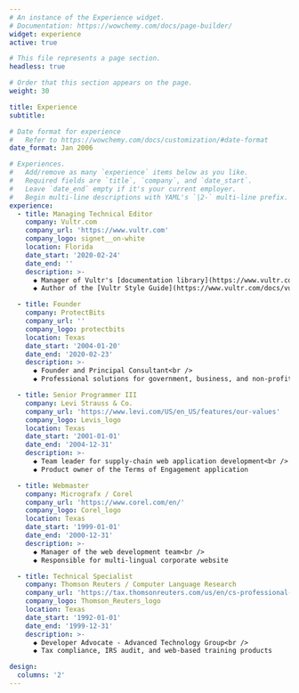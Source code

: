 ```yaml
---
# An instance of the Experience widget.
# Documentation: https://wowchemy.com/docs/page-builder/
widget: experience
active: true

# This file represents a page section.
headless: true

# Order that this section appears on the page.
weight: 30

title: Experience
subtitle:

# Date format for experience
#   Refer to https://wowchemy.com/docs/customization/#date-format
date_format: Jan 2006

# Experiences.
#   Add/remove as many `experience` items below as you like.
#   Required fields are `title`, `company`, and `date_start`.
#   Leave `date_end` empty if it's your current employer.
#   Begin multi-line descriptions with YAML's `|2-` multi-line prefix.
experience:
  - title: Managing Technical Editor
    company: Vultr.com
    company_url: 'https://www.vultr.com'
    company_logo: signet__on-white
    location: Florida
    date_start: '2020-02-24'
    date_end: ''
    description: >-
      ◆ Manager of Vultr's [documentation library](https://www.vultr.com/docs/) and [Trusted Author](https://vultrdocs.notion.site/) program<br />
      ◆ Author of the [Vultr Style Guide](https://www.vultr.com/docs/vultr-docs-style-guide/) and [Markdown Toolkit](https://github.com/vultr/vultr-mdtk#readme)

  - title: Founder
    company: ProtectBits
    company_url: ''
    company_logo: protectbits
    location: Texas
    date_start: '2004-01-20'
    date_end: '2020-02-23'
    description: >-
      ◆ Founder and Principal Consultant<br />
      ◆ Professional solutions for government, business, and non-profit clients

  - title: Senior Programmer III
    company: Levi Strauss & Co.
    company_url: 'https://www.levi.com/US/en_US/features/our-values'
    company_logo: Levis_logo
    location: Texas
    date_start: '2001-01-01'
    date_end: '2004-12-31'
    description: >-
      ◆ Team leader for supply-chain web application development<br />
      ◆ Product owner of the Terms of Engagement application

  - title: Webmaster
    company: Micrografx / Corel
    company_url: 'https://www.corel.com/en/'
    company_logo: Corel_logo
    location: Texas
    date_start: '1999-01-01'
    date_end: '2000-12-31'
    description: >-
      ◆ Manager of the web development team<br />
      ◆ Responsible for multi-lingual corporate website

  - title: Technical Specialist
    company: Thomson Reuters / Computer Language Research
    company_url: 'https://tax.thomsonreuters.com/us/en/cs-professional-suite/gosystem-tax-rs'
    company_logo: Thomson_Reuters_logo
    location: Texas
    date_start: '1992-01-01'
    date_end: '1999-12-31'
    description: >-
      ◆ Developer Advocate - Advanced Technology Group<br />
      ◆ Tax compliance, IRS audit, and web-based training products

design:
  columns: '2'
---
```

